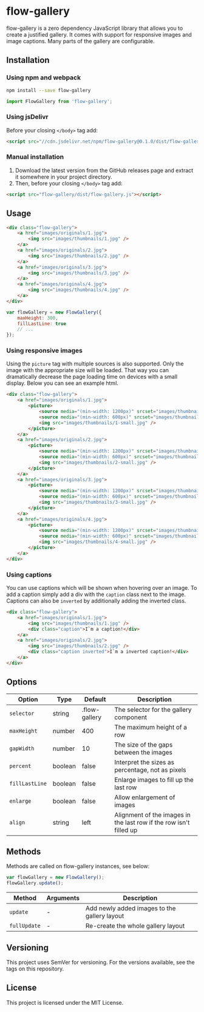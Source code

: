 # flow-gallery
  
flow-gallery is a zero dependency JavaScript library that allows you to create a justified gallery. It comes with support for responsive images and image captions. Many parts of the gallery are configurable.

## Installation

### Using npm and webpack

```bash
npm install --save flow-gallery
```

```js
import FlowGallery from 'flow-gallery';
```

### Using jsDelivr

Before your closing `</body>` tag add:

```html
<script src="//cdn.jsdelivr.net/npm/flow-gallery@0.1.0/dist/flow-gallery.min.js"></script>
```

### Manual installation

1. Download the latest version from the GitHub releases page and extract it somewhere in your project directory.
2. Then, before your closing `</body>` tag add:

```html
<script src="flow-gallery/dist/flow-gallery.js"></script>
```

## Usage

```html
<div class="flow-gallery">
    <a href="images/originals/1.jpg">
        <img src="images/thumbnails/1.jpg" />
    </a>
    <a href="images/originals/2.jpg">
        <img src="images/thumbnails/2.jpg" />
    </a>
    <a href="images/originals/3.jpg">
        <img src="images/thumbnails/3.jpg" />
    </a>
    <a href="images/originals/4.jpg">
        <img src="images/thumbnails/4.jpg" />
    </a>
</div>
```

```js
var flowGallery = new FlowGallery({
    maxHeight: 300,
    fillLastLine: true
    // ...
});

```

### Using responsive images
Using the `picture` tag with multiple sources is also supported. Only the image with the appropriate size will be loaded. That way you can dramatically decrease the page loading time on devices with a small display. Below you can see an example html.

```html
<div class="flow-gallery">
    <a href="images/originals/1.jpg">
        <picture>
            <source media="(min-width: 1200px)" srcset="images/thumbnails/1-large.jpg" />
            <source media="(min-width: 600px)" srcset="images/thumbnails/1-medium.jpg" />
            <img src="images/thumbnails/1-small.jpg" />
        </picture>
    </a>
    <a href="images/originals/2.jpg">
        <picture>
            <source media="(min-width: 1200px)" srcset="images/thumbnails/2-large.jpg" />
            <source media="(min-width: 600px)" srcset="images/thumbnails/2-medium.jpg" />
            <img src="images/thumbnails/2-small.jpg" />
        </picture>
    </a>
    <a href="images/originals/3.jpg">
        <picture>
            <source media="(min-width: 1200px)" srcset="images/thumbnails/3-large.jpg" />
            <source media="(min-width: 600px)" srcset="images/thumbnails/3-medium.jpg" />
            <img src="images/thumbnails/3-small.jpg" />
        </picture>
    </a>
    <a href="images/originals/4.jpg">
        <picture>
            <source media="(min-width: 1200px)" srcset="images/thumbnails/4-large.jpg" />
            <source media="(min-width: 600px)" srcset="images/thumbnails/4-medium.jpg" />
            <img src="images/thumbnails/4-small.jpg" />
        </picture>
    </a>
</div>
```

### Using captions
You can use captions which will be shown when hovering over an image. To add a caption simply add a div with the `caption` class next to the image. Captions can also be `inverted` by additionally adding the inverted class.

```html
<div class="flow-gallery">
    <a href="images/originals/1.jpg">
        <img src="images/thumbnails/1.jpg" />
        <div class="caption">I`m a caption!</div>
    </a>
    <a href="images/originals/2.jpg">
        <img src="images/thumbnails/2.jpg" />
        <div class="caption inverted">I`m a inverted caption!</div>
    </a>
</div>
```

## Options

| Option         | Type    | Default       | Description                                                        |
| -------------- | ------- | ------------- | ------------------------------------------------------------------ |
| `selector`     | string  | .flow-gallery | The selector for the gallery component                             |
| `maxHeight`    | number  | 400           |The maximum height of a row                                         |
| `gapWidth`     | number  | 10            | The size of the gaps between the images                            |
| `percent`      | boolean | false         | Interpret the sizes as percentage, not as pixels                   |
| `fillLastLine` | boolean | false         | Enlarge images to fill up the last row                             |
| `enlarge`      | boolean | false         | Allow enlargement of images                                        |
| `align`        | string  | left          | Alignment of the images in the last row if the row isn't filled up |

## Methods
Methods are called on flow-gallery instances, see below:

```js
var flowGallery = new FlowGallery();
flowGallery.update();
```

| Method       | Arguments | Description                                  |
| ------------ | --------- | -------------------------------------------- |
| `update`     | -	       | Add newly added images to the gallery layout |
| `fullUpdate` | -	       | Re-create the whole gallery layout           |

## Versioning
This project uses SemVer for versioning. For the versions available, see the tags on this repository.

## License
This project is licensed under the MIT License.

